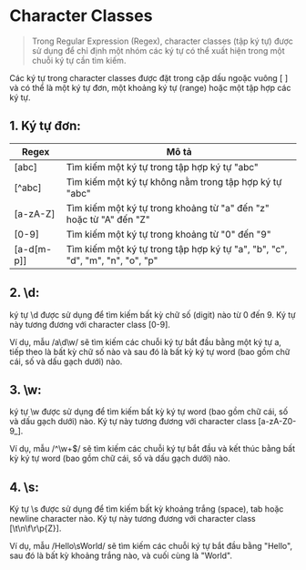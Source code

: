 # Character Classes
> Trong Regular Expression (Regex), character classes (tập ký tự) được sử dụng để chỉ định một nhóm các ký tự có thể xuất hiện trong một chuỗi ký tự cần tìm kiếm.

Các ký tự trong character classes được đặt trong cặp dấu ngoặc vuông [ ] và có thể là một ký tự đơn, một khoảng ký tự (range) hoặc một tập hợp các ký tự.

## 1. Ký tự đơn:

| Regex | Mô tả |
| --- | --- |
| [abc] | Tìm kiếm một ký tự trong tập hợp ký tự "abc" |
| [^abc] | Tìm kiếm một ký tự không nằm trong tập hợp ký tự "abc" |
| [a-zA-Z] | Tìm kiếm một ký tự trong khoảng từ "a" đến "z" hoặc từ "A" đến "Z" |
| [0-9] | Tìm kiếm một ký tự trong khoảng từ "0" đến "9" |
| [a-d[m-p]] | Tìm kiếm một ký tự trong tập hợp ký tự "a", "b", "c", "d", "m", "n", "o", "p" |

## 2. \d:
ký tự \d được sử dụng để tìm kiếm bất kỳ chữ số (digit) nào từ 0 đến 9. Ký tự này tương đương với character class [0-9].

Ví dụ, mẫu /a\d\w/ sẽ tìm kiếm các chuỗi ký tự bắt đầu bằng một ký tự a, tiếp theo là bất kỳ chữ số nào và sau đó là bất kỳ ký tự word (bao gồm chữ cái, số và dấu gạch dưới) nào.

## 3. \w:
 ký tự \w được sử dụng để tìm kiếm bất kỳ ký tự word (bao gồm chữ cái, số và dấu gạch dưới) nào. Ký tự này tương đương với character class [a-zA-Z0-9_].

Ví dụ, mẫu /^\w+$/ sẽ tìm kiếm các chuỗi ký tự bắt đầu và kết thúc bằng bất kỳ ký tự word (bao gồm chữ cái, số và dấu gạch dưới) nào.

## 4. \s:
Ký tự \s được sử dụng để tìm kiếm bất kỳ khoảng trắng (space), tab hoặc newline character nào. Ký tự này tương đương với character class [\t\n\f\r\p{Z}].

Ví dụ, mẫu /Hello\sWorld/ sẽ tìm kiếm các chuỗi ký tự bắt đầu bằng "Hello", sau đó là bất kỳ khoảng trắng nào, và cuối cùng là "World".
